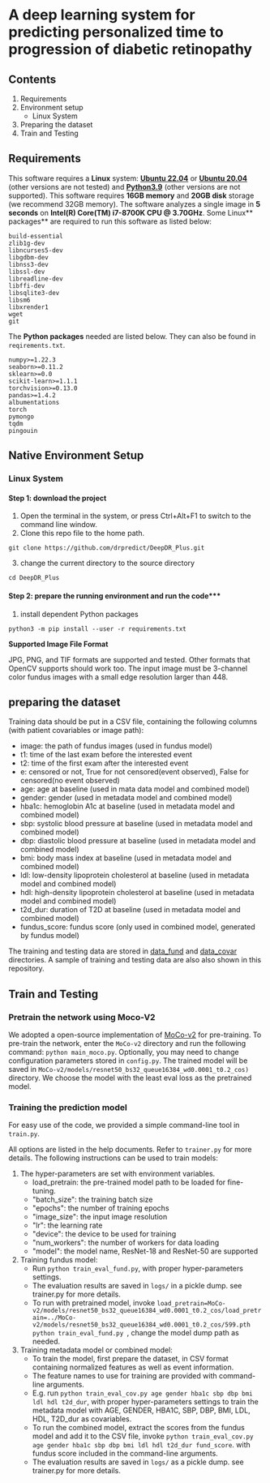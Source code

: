 # A deep learning system for predicting personalized time to progression of diabetic retinopathy

## Contents

1. Requirements
2. Environment setup
    * Linux System
3. Preparing the dataset
4. Train and Testing

## Requirements

This software requires a **Linux** system: [**Ubuntu 22.04**](https://ubuntu.com/download/desktop) or  [**Ubuntu 20.04**](https://ubuntu.com/download/desktop) (other versions are not tested)   and  [**Python3.9**](https://www.python.org) (other versions are not supported). This software requires **16GB memory** and **20GB disk** storage (we recommend 32GB memory). The software analyzes a single image in **5 seconds** on **Intel(R) Core(TM) i7-8700K CPU @ 3.70GHz**. Some Linux** packages** are required to run this software as listed below:

```
build-essential
zlib1g-dev
libncurses5-dev
libgdbm-dev
libnss3-dev
libssl-dev
libreadline-dev
libffi-dev
libsqlite3-dev
libsm6
libxrender1
wget
git
```

The **Python packages** needed are listed below. They can also be found in `reqirements.txt`.

```
numpy>=1.22.3
seaborn>=0.11.2
sklearn>=0.0
scikit-learn>=1.1.1
torchvision>=0.13.0
pandas>=1.4.2
albumentations
torch
pymongo
tqdm
pingouin
```

## Native Environment Setup

### Linux System

#### Step 1: download the project
1. Open the terminal in the system, or press Ctrl+Alt+F1 to switch to the command line window.
1. Clone this repo file to the home path.

```
git clone https://github.com/drpredict/DeepDR_Plus.git
```

3. change the current directory to the source directory

```
cd DeepDR_Plus
```

#### Step 2: prepare the running environment and run the code***

1. install dependent Python packages

```
python3 -m pip install --user -r requirements.txt
```

**Supported Image File Format**

JPG, PNG, and TIF formats are supported and tested. Other formats that OpenCV supports should work too. The input image must be 3-channel color fundus images with a small edge resolution larger than 448.


## preparing the dataset

Training data should be put in a CSV file, containing the following columns (with patient covariables or image path):
* image: the path of fundus images (used in fundus model)
* t1: time of the last exam before the interested event
* t2: time of the first exam after the interested event
* e: censored or not, True for not censored(event observed), False for censored(no event observed)
* age: age at baseline (used in mata data model and combined model)
* gender: gender (used in metadata model and combined model)
* hba1c: hemoglobin A1c at baseline (used in metadata model and combined model)
* sbp: systolic blood pressure at baseline (used in metadata model and combined model)
* dbp: diastolic blood pressure at baseline (used in metadata model and combined model)
* bmi: body mass index at baseline (used in metadata model and combined model)
* ldl: low-density lipoprotein cholesterol at baseline (used in metadata model and combined model)
* hdl: high-density lipoprotein cholesterol at baseline (used in metadata model and combined model)
* t2d_dur: duration of T2D at baseline (used in metadata model and combined model)
* fundus_score: fundus score (only used in combined model, generated by fundus model) 

The training and testing data are stored in [data_fund](data_fund) and [data_covar](data_covar) directories. A sample of training and testing data are also also shown in this repository.

## Train and Testing
### Pretrain the network using Moco-V2
We adopted a open-source implementation of [MoCo-v2](https://github.com/facebookresearch/moco-v2) for pre-training.
To pre-train the network, enter the `MoCo-v2` directory and run the following command:
`python main_moco.py`. Optionally, you may need to change configuration parameters stored in `config.py`.
The trained model will be saved in `MoCo-v2/models/resnet50_bs32_queue16384_wd0.0001_t0.2_cos)` directory. We choose the model with the least eval loss as the pretrained model.

### Training the prediction model
For easy use of the code, we provided a simple command-line tool in `train.py`.

All options are listed in the help documents. Refer to `trainer.py` for more details. The following instructions can be used to train models:

1. The hyper-parameters are set with environment variables.
    * load_pretrain: the pre-trained model path to be loaded for fine-tuning.
    * "batch_size": the training batch size
    * "epochs": the number of training epochs
    * "image_size": the input image resolution
    * "lr": the learning rate
    * "device": the device to be used for training
    * "num_workers": the number of workers for data loading
    * "model": the model name, ResNet-18 and ResNet-50 are supported
1. Training fundus model:
    * Run `python train_eval_fund.py`, with proper hyper-parameters settings.
    * The evaluation results are saved in `logs/` in a pickle dump. see trainer.py for more details.
    * To run with pretrained model, invoke `load_pretrain=MoCo-v2/models/resnet50_bs32_queue16384_wd0.0001_t0.2_cos/load_pretrain=../MoCo-v2/models/resnet50_bs32_queue16384_wd0.0001_t0.2_cos/599.pth python train_eval_fund.py `, change the model dump path as needed.
1. Training metadata model or combined model:
    * To train the model, first prepare the dataset, in CSV format containing normalized features as well as event information.
    * The feature names to use for training are provided with command-line arguments.
    * E.g. run `python train_eval_cov.py age gender hba1c sbp dbp bmi ldl hdl t2d_dur`, with proper hyper-parameters settings to train the metadata model with AGE, GENDER, HBA1C, SBP, DBP, BMI, LDL, HDL, T2D_dur as covariables.
    * To run the combined model, extract the scores from the fundus model and add it to the CSV file, invoke `python train_eval_cov.py age gender hba1c sbp dbp bmi ldl hdl t2d_dur fund_score`. with fundus score included in the command-line arguments.
    * The evaluation results are saved in `logs/` as a pickle dump. see trainer.py for more details.
